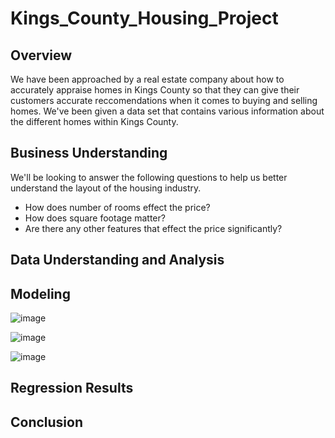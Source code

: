 # Kings_County_Housing_Project

## Overview
We have been approached by a real estate company about how to accurately appraise homes in Kings County so that they can give their customers accurate reccomendations when it comes to buying and selling homes. We've been given a data set that contains various information about the different homes within Kings County.
## Business Understanding
We'll be looking to answer the following questions to help us better understand the layout of the housing industry.

* How does number of rooms effect the price?
* How does square footage matter?
* Are there any other features that effect the price significantly?
## Data Understanding and Analysis

## Modeling
![image](https://user-images.githubusercontent.com/12703065/142260106-27577e96-319a-49df-95c8-c9390f398cbc.png)

![image](https://user-images.githubusercontent.com/12703065/142260137-4730a6c0-fce7-4d95-81bf-a5fb397d661e.png)

![image](https://user-images.githubusercontent.com/12703065/142260161-ed8f67a0-cf42-4cba-8315-0fb2ae01fe83.png)

## Regression Results

## Conclusion
